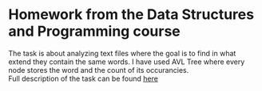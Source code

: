 # **Homework from the Data Structures and Programming course**

The task is about analyzing text files where the goal is to find in what extend they contain the same words.
I have used AVL Tree where every node stores the word and the count of its occurancies.  
Full description of the task can be found [here](https://docs.google.com/document/d/1-c0lo-95p-kmOzMsWZ5lkvvCUP6GiVPHbzOozPgQy3Q/edit)
